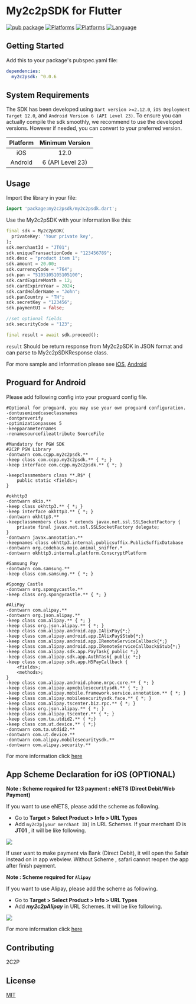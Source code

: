 # My2c2pSDK for Flutter

[![pub package](https://img.shields.io/pub/v/my2c2psdk)](https://img.shields.io/pub/v/my2c2psdk)
[![Platforms](https://img.shields.io/badge/Platforms-Android-green?style=flat-square)](https://img.shields.io/badge/Platforms-iOS-Green?style=flat-square)
[![Platforms](https://img.shields.io/badge/Platforms-iOS-orange?style=flat-square)](https://img.shields.io/badge/Platforms-iOS-Green?style=flat-square)
[![Language](https://img.shields.io/badge/Language-Dart-blue?style=flat-square)](https://img.shields.io/badge/Platforms-iOS-Green?style=flat-square)

## Getting Started

Add this to your package's pubspec.yaml file:

```yaml
dependencies:
  my2c2psdk: ^0.0.6
```

## System Requirements

The SDK has been developed using `Dart version >=2.12.0`, `iOS Deployment Target 12.0`, and `Android Version 6 (API Level 23)`. To ensure you can actually compile the sdk smoothly, we recommend to use the developed versions. However if needed, you can convert to your preferred version.

| Platform | Minimum Version |
| :-----: | :-----: |
| iOS | 12.0 |
| Android | 6 (API Level 23) | 

## Usage

Import the library in your file:

```dart
import 'package:my2c2psdk/my2c2psdk.dart';
```

Use the My2c2pSDK with your information like this:

```dart
final sdk = My2c2pSDK(
  privateKey: 'Your private key',
);
sdk.merchantId = "JT01";
sdk.uniqueTransactionCode = "123456789";
sdk.desc = "product item 1";
sdk.amount = 20.00;
sdk.currencyCode = "764";
sdk.pan = "5105105105105100";
sdk.cardExpireMonth = 12;
sdk.cardExpireYear = 2024;
sdk.cardHolderName = "John";
sdk.panCountry = "TH";
sdk.secretKey = "123456";
sdk.paymentUI = false;

//set optional fields
sdk.securityCode = "123";

final result = await sdk.proceed();
```

`result` Should be return response from My2c2pSDK in JSON format and can parse to My2c2pSDKResponse class.

For more sample and information please see
[iOS](https://s.2c2p.com/manuals/ios/request_nonui/newpayment.html),
[Android](https://s.2c2p.com/manuals/android/request_nonui/newpayment.html)


## Proguard for Android

Please add following config into your proguard config file.

```text
#Optional for proguard, you may use your own proguard configuration.
-dontusemixedcaseclassnames
-dontpreverify
-optimizationpasses 5
-keepparameternames
-renamesourcefileattribute SourceFile

#Mandatory for PGW SDK
#2C2P PGW Library
-dontwarn com.ccpp.my2c2psdk.**
-keep class com.ccpp.my2c2psdk.** { *; }
-keep interface com.ccpp.my2c2psdk.** { *; }

-keepclassmembers class **.R$* {
    public static <fields>;
}

#okhttp3
-dontwarn okio.**
-keep class okhttp3.** { *; }
-keep interface okhttp3.** { *; }
-dontwarn okhttp3.**
-keepclassmembers class * extends javax.net.ssl.SSLSocketFactory {
    private final javax.net.ssl.SSLSocketFactory delegate;
}
-dontwarn javax.annotation.**
-keepnames class okhttp3.internal.publicsuffix.PublicSuffixDatabase
-dontwarn org.codehaus.mojo.animal_sniffer.*
-dontwarn okhttp3.internal.platform.ConscryptPlatform

#Samsung Pay
-dontwarn com.samsung.**
-keep class com.samsung.** { *; }

#Spongy Castle
-dontwarn org.spongycastle.**
-keep class org.spongycastle.** { *; }

#AliPay
-dontwarn com.alipay.**
-dontwarn org.json.alipay.**
-keep class com.alipay.** { *; }
-keep class org.json.alipay.** { *; }
-keep class com.alipay.android.app.IAlixPay{*;}
-keep class com.alipay.android.app.IAlixPay$Stub{*;}
-keep class com.alipay.android.app.IRemoteServiceCallback{*;}
-keep class com.alipay.android.app.IRemoteServiceCallback$Stub{*;}
-keep class com.alipay.sdk.app.PayTask{ public *;}
-keep class com.alipay.sdk.app.AuthTask{ public *;}
-keep class com.alipay.sdk.app.H5PayCallback {
    <fields>;
    <methods>;
}
-keep class com.alipay.android.phone.mrpc.core.** { *; }
-keep class com.alipay.apmobilesecuritysdk.** { *; }
-keep class com.alipay.mobile.framework.service.annotation.** { *; }
-keep class com.alipay.mobilesecuritysdk.face.** { *; }
-keep class com.alipay.tscenter.biz.rpc.** { *; }
-keep class org.json.alipay.** { *; }
-keep class com.alipay.tscenter.** { *; }
-keep class com.ta.utdid2.** { *;}
-keep class com.ut.device.** { *;}
-dontwarn com.ta.utdid2.**
-dontwarn com.ut.device.**
-dontwarn com.alipay.mobilesecuritysdk.**
-dontwarn com.alipay.security.**
```

For more information click [here](https://s.2c2p.com/manuals/android/index.html)

## App Scheme Declaration for iOS (OPTIONAL)

**Note : Scheme required for 123 payment : eNETS (Direct Debit/Web Payment)**

If you want to use eNETS, please add the scheme as following.
- Go to **Target > Select Product > Info > URL Types**
- Add `my2c2p[your merchant ID]` in URL Schemes. If your merchant ID is **JT01** , it will be like following.

![](https://s.2c2p.com/manuals/ios/images/urlscheme.png)

If user want to make payment via Bank (Direct Debit), it will open the Safair instead on in app webview. Without Scheme , safari cannot reopen the app after finish payment.

**Note : Scheme required for `Alipay`**

If you want to use Alipay, please add the scheme as following.
- Go to **Target > Select Product > Info > URL Types**
- Add ***my2c2pAlipay*** in URL Schemes. It will be like following.

![](https://s.2c2p.com/manuals/ios/images/alipayscheme.png)

For more information click [here](https://s.2c2p.com/manuals/ios/setupsdk.html)

## Contributing
2C2P

## License
[MIT](https://choosealicense.com/licenses/mit/)

